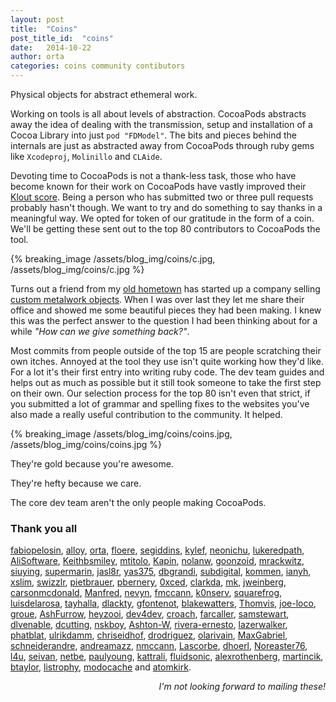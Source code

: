 ```yaml
---
layout: post
title:  "Coins"
post_title_id:  "coins"
date:   2014-10-22
author: orta
categories: coins community contibutors
---
```


Physical objects for abstract ethemeral work.

Working on tools is all about levels of abstraction. CocoaPods abstracts away the idea of dealing with the transmission, setup and installation of a Cocoa Library into just `pod "FDModel"`. The bits and pieces behind the internals are just as abstracted away from CocoaPods through ruby gems like `Xcodeproj`, `Molinillo` and `CLAide`. 

Devoting time to CocoaPods is not a thank-less task, those who have become known for their work on CocoaPods have vastly improved their [Klout score](http://www.slate.com/articles/business/the_bet/2014/05/klout_is_basically_dead_but_it_finally_matters.html). Being a person who has submitted two or three pull requests probably hasn't though. We want to try and do something to say thanks in  a meaningful way. We opted for token of our gratitude in the form of a coin. We'll be getting these sent out to the top 80 contributors to CocoaPods the tool.

<!-- more -->

<style>
#coins {
  background: url(/assets/blog_img/coins/core_contributor.jpg) no-repeat center center ; 
  -webkit-background-size: cover;
  -moz-background-size: cover;
  -o-background-size: cover;
  background-size: cover;
}
</style>

{% breaking_image /assets/blog_img/coins/c.jpg, /assets/blog_img/coins/c.jpg %}

Turns out a friend from my [old hometown](http://en.wikipedia.org/wiki/Huddersfield) has started up a company selling [custom metalwork objects](https://www.madebycooper.co.uk). When I was over last they let me share their office and showed me some beautiful pieces they had been making. I knew this was the perfect answer to the question I had been thinking about for a while _"How can we give something back?"_.

Most commits from people outside of the top 15 are people scratching their own itches. Annoyed at the tool they use isn't quite working how they'd like. For a lot it's their first entry into writing ruby code. The dev team guides and helps out as much as possible but it still took someone to take the first step on their own. Our selection process for the top 80 isn't even that strict, if you submitted a lot of grammar and spelling fixes to the websites you've also made a really useful contribution to the community. It helped.

{% breaking_image /assets/blog_img/coins/coins.jpg, /assets/blog_img/coins/coins.jpg %}

They're gold because you're awesome. 

They're hefty because we care. 

The core dev team aren't the only people making CocoaPods. 

### Thank you all

[fabiopelosin](https://github.com/fabiopelosin), [alloy](https://github.com/alloy), [orta](https://github.com/orta), [floere](https://github.com/floere), [segiddins](https://github.com/segiddins), [kylef](https://github.com/kylef), [neonichu](https://github.com/neonichu), [lukeredpath](https://github.com/lukeredpath), [AliSoftware](https://github.com/AliSoftware), [Keithbsmiley](https://github.com/Keithbsmiley), [mtitolo](https://github.com/mtitolo), [Kapin](https://github.com/Kapin), [nolanw](https://github.com/nolanw), [goonzoid](https://github.com/goonzoid), [mrackwitz](https://github.com/mrackwitz), [siuying](https://github.com/siuying), [supermarin](https://github.com/supermarin), [jasl8r](https://github.com/jasl8r), [yas375](https://github.com/yas375), [dbgrandi](https://github.com/dbgrandi), [subdigital](https://github.com/subdigital), [kommen](https://github.com/kommen), [ianyh](https://github.com/ianyh), [xslim](https://github.com/xslim), [swizzlr](https://github.com/swizzlr), [pietbrauer](https://github.com/pietbrauer), [pbernery](https://github.com/pbernery), [0xced](https://github.com/0xced), [clarkda](https://github.com/clarkda), [mk](https://github.com/mk), [jweinberg](https://github.com/jweinberg), [carsonmcdonald](https://github.com/carsonmcdonald), [Manfred](https://github.com/Manfred), [nevyn](https://github.com/nevyn), [fmccann](https://github.com/fmccann), [k0nserv](https://github.com/k0nserv), [squarefrog](https://github.com/squarefrog), [luisdelarosa](https://github.com/luisdelarosa), [tayhalla](https://github.com/tayhalla), [dlackty](https://github.com/dlackty), [gfontenot](https://github.com/gfontenot), [blakewatters](https://github.com/blakewatters), [Thomvis](https://github.com/Thomvis), [joe-loco](https://github.com/joe-loco), [groue](https://github.com/groue), [AshFurrow](https://github.com/AshFurrow), [heyzooi](https://github.com/heyzooi), [dev4dev](https://github.com/dev4dev), [croach](https://github.com/croach), [farcaller](https://github.com/farcaller), [samstewart](https://github.com/samstewart), [dlvenable](https://github.com/dlvenable), [dcutting](https://github.com/dcutting), [nskboy](https://github.com/nskboy), [Ashton-W](https://github.com/Ashton-W), [rivera-ernesto](https://github.com/rivera-ernesto), [lazerwalker](https://github.com/lazerwalker), [phatblat](https://github.com/phatblat), [ulrikdamm](https://github.com/ulrikdamm), [chriseidhof](https://github.com/chriseidhof), [drodriguez](https://github.com/drodriguez), [olarivain](https://github.com/olarivain), [MaxGabriel](https://github.com/MaxGabriel), [schneiderandre](https://github.com/schneiderandre), [andreamazz](https://github.com/andreamazz), [nmccann](https://github.com/nmccann), [Lascorbe](https://github.com/Lascorbe), [dhoerl](https://github.com/dhoerl), [Noreaster76](https://github.com/Noreaster76), [l4u](https://github.com/l4u), [seivan](https://github.com/seivan), [netbe](https://github.com/netbe), [paulyoung](https://github.com/paulyoung), [kattrali](https://github.com/kattrali), [fluidsonic](https://github.com/fluidsonic), [alexrothenberg](https://github.com/alexrothenberg), [martincik](https://github.com/martincik), [btaylor](https://github.com/btaylor), [listrophy](https://github.com/listrophy), [modocache](https://github.com/modocache) and [atomkirk](https://github.com/atomkirk).

<p style="text-align:right"><em>I'm not looking forward to mailing these!</em></p>
